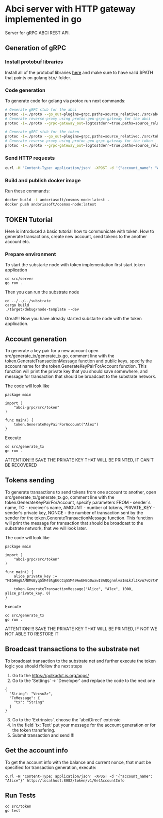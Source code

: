 # Abci server with HTTP gateway implemented in go

Server for gRPC ABCI REST API.

## Generation of gRPC

### Install protobuf libraries

Install all of the protobuf libraries [here](https://grpc.io/docs/languages/go/quickstart/) and make sure to have valid $PATH that points on golang `bin/` folder.

### Code generation

To generate code for golang via protoc run next commands:

```sh
# Generate gRPC stub for the abci
protoc -I=./proto --go_out=plugins=grpc,paths=source_relative:./src/abci ./proto/abci.proto
# Generate reverse-proxy using protoc-gen-grpc-gateway for the abci
protoc -I=./proto --grpc-gateway_out=logtostderr=true,paths=source_relative:./src/abci ./proto/abci.proto

# Generate gRPC stub for the token
protoc -I=./proto --go_out=plugins=grpc,paths=source_relative:./src/token ./proto/token.proto
# Generate reverse-proxy using protoc-gen-grpc-gateway for the token
protoc -I=./proto --grpc-gateway_out=logtostderr=true,paths=source_relative:./src/token ./proto/token.proto
```

### Send HTTP requests

```sh
curl -H 'Content-Type: application/json' -XPOST -d '{"account_name": "Alice"}' http://localhost:8082/token/v1/GetAccountInfo
```

### Build and publish docker image

Run these commands:

```sh
docker build -t andoriasoft/cosmos-node:latest .
docker push andoriasoft/cosmos-node:latest
```

## TOKEN Tutorial

Here is introduced a basic tutorial how to communicate with token.
How to generate transactions, create new account, send tokens to the another account etc.

### Prepare environment

To start the substarte node with token implementation first start token application

```
cd src/server
go run .
```

Then you can run the substrate node

```
cd ../../../substrate
cargo build
./target/debug/node-template --dev
```

Great!!! Now you have already started substarte node with the token application.
## Account generation

To generate a key pair for a new account open src/generate_tx/generate_tx.go, comment line with the token.GenerateTransactionMessage function and public keys, specify the account name for the token.GenerateKeyPairForAccount function. This function will print the private key that you should save somewhere, and message for transaction that should be broadcast to the substrate network.

The code will look like

```
package main

import (
	"abci-grpc/src/token"
)

func main() {
	token.GenerateKeyPairForAccount("Alex")
}
```

Execute

```
cd src/generate_tx
go run .
```

ATTENTION!!!! SAVE THE PRIVATE KEY THAT WILL BE PRINTED, IT CAN`T BE RECOVERED

## Tokens sending

To generate transactions to send tokens from one account to another, open src/generate_tx/generate_tx.go, comment line with the token.GenerateKeyPairForAccount, specify parameters
FROM - sender`s name,
TO - receiver's name,
AMOUNT - number of tokens,
PRIVATE_KEY - sender's private key,
NONCE - the number of transaction sent by the sender
for the token.GenerateTransactionMessage function. This function will print the message for transaction that should be broadcast to the substrate network, that we will look later.

The code will look like

```
package main

import (
	"abci-grpc/src/token"
)

func main() {
	alice_private_key := "MIGHAgEAMBMGByqGSM49AgEGCCqGSM49AwEHBG0wawIBAQQgnmlvaImLkJlJXvu7vQ7t4Y6rqH/5jVsyuTa6B5vGC7KhRANCAAQTCnjgKkLm/7X9lRF2R+04RubrNk4Z5i6nRQkBGWICHNmwgITyEI5I6NUNtHN71zrP0DPV8m6G7GYADX1O4WHw"

	token.GenerateTransactionMessage("Alice", "Alex", 1000, alice_private_key, 0)
}

```

Execute

```
cd src/generate_tx
go run .
```

ATTENTION!!!! SAVE THE PRIVATE KEY THAT WILL BE PRINTED, IF NOT WE NOT ABLE TO RESTORE IT

## Broadcast transactions to the substrate net

To broadcast transaction to the substrate net and further execute the token logic you should ffollow the next steps

1. Go to the https://polkadot.js.org/apps/
2. Go to the 'Settings' -> 'Developer' and replace the code to the next one
```
{
  "String": "Vec<u8>",
  "TxMessage": {
    "tx": "String"
  }
}
```
3. Go to the 'Extrinsics', choose the 'abciDirect' extrinsic
4. In the field 'tx: Text' put your message for the account generation or for the token transfering.
5. Submit transaction and send !!!

## Get the account info

To get the account info with the balance and current nonce, that must be specified for transaction generation, execute:
```
curl -H 'Content-Type: application/json' -XPOST -d '{"account_name": "Alice"}' http://localhost:8082/token/v1/GetAccountInfo
```

## Run Tests

```
cd src/token
go test
```










